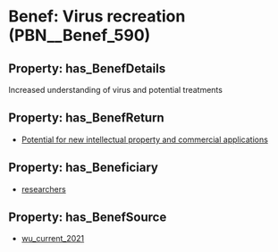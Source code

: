 # Benef: __Virus recreation__ (PBN__Benef_590)

## Property: has_BenefDetails

Increased understanding of virus and potential treatments

## Property: has_BenefReturn

* [Potential for new intellectual property and commercial applications](../BenefReturn/PBN__BenefReturn_643)

## Property: has_Beneficiary

* [researchers](../Stakeholder/PBN__Stakeholder_2)

## Property: has_BenefSource

* [wu_current_2021](../Article/PBN__Article_118)

